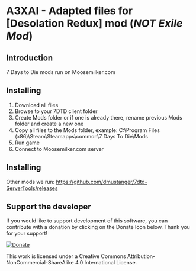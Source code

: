 A3XAI - Adapted files for **[Desolation Redux]** mod (*NOT Exile Mod*)
=====


Introduction
---
7 Days to Die mods run on Moosemilker.com

Installing
---
1. Download all files
2. Browse to your 7DTD client folder
3. Create Mods folder or if one is already there, rename previous Mods folder and create a new one
4. Copy all files to the Mods folder, example: C:\Program Files (x86)\Steam\Steamapps\common\7 Days To Die\Mods
5. Run game
6. Connect to Moosemilker.com server

Installing
---
Other mods we run: https://github.com/dmustanger/7dtd-ServerTools/releases

Support the developer
---
If you would like to support development of this software, you can contribute with a donation by clicking on the Donate Icon below. Thank you for your support!

[![Donate](https://www.paypalobjects.com/en_US/i/btn/btn_donate_LG.gif)](https://www.paypal.com/cgi-bin/webscr?cmd=_s-xclick&hosted_button_id=PXV8MLB5KR5WG)

This work is licensed under a Creative Commons Attribution-NonCommercial-ShareAlike 4.0 International License.
